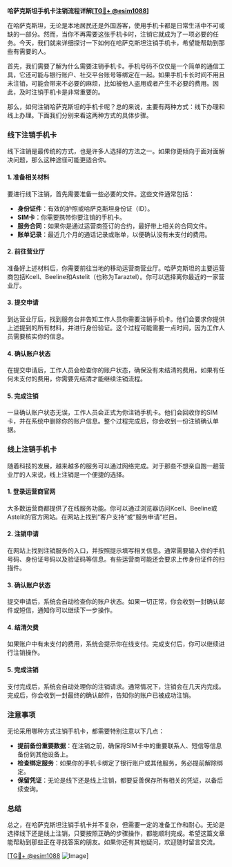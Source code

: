 **哈萨克斯坦手机卡注销流程详解[[TG💪+ @esim1088](https://t.me/s/esim1088)]**

在哈萨克斯坦，无论是本地居民还是外国游客，使用手机卡都是日常生活中不可或缺的一部分。然而，当你不再需要这张手机卡时，注销它就成为了一项必要的任务。今天，我们就来详细探讨一下如何在哈萨克斯坦注销手机卡，希望能帮助到那些有需要的人。

首先，我们需要了解为什么需要注销手机卡。手机号码不仅仅是一个简单的通信工具，它还可能与银行账户、社交平台账号等绑定在一起。如果手机卡长时间不用且未注销，可能会带来不必要的麻烦，比如被他人盗用或者产生不必要的费用。因此，及时注销手机卡是非常重要的。

那么，如何注销哈萨克斯坦的手机卡呢？总的来说，主要有两种方式：线下办理和线上办理。下面我们分别来看这两种方式的具体步骤。

### **线下注销手机卡**

线下注销是最传统的方式，也是许多人选择的方法之一。如果你更倾向于面对面解决问题，那么这种途径可能更适合你。

#### **1. 准备相关材料**

要进行线下注销，首先需要准备一些必要的文件。这些文件通常包括：

- **身份证件**：有效的护照或哈萨克斯坦身份证（ID）。
- **SIM卡**：你需要携带你要注销的手机卡。
- **服务合同**：如果你是通过运营商签订的合约，最好带上相关的合同文件。
- **账单记录**：最近几个月的通话记录或账单，以便确认没有未支付的费用。

#### **2. 前往营业厅**

准备好上述材料后，你需要前往当地的移动运营商营业厅。哈萨克斯坦的主要运营商包括Kcell、Beeline和Astelit（也称为Taraztel）。你可以选择离你最近的一家营业厅。

#### **3. 提交申请**

到达营业厅后，找到服务台并告知工作人员你需要注销手机卡。他们会要求你提供上述提到的所有材料，并进行身份验证。这个过程可能需要一点时间，因为工作人员需要核实你的信息。

#### **4. 确认账户状态**

在提交申请后，工作人员会检查你的账户状态，确保没有未结清的费用。如果有任何未支付的费用，你需要先结清才能继续注销流程。

#### **5. 完成注销**

一旦确认账户状态无误，工作人员会正式为你注销手机卡。他们会回收你的SIM卡，并在系统中删除你的账户信息。整个过程完成后，你会收到一份注销确认单据。

### **线上注销手机卡**

随着科技的发展，越来越多的服务可以通过网络完成。对于那些不想亲自跑一趟营业厅的人来说，线上注销是一个便捷的选择。

#### **1. 登录运营商官网**

大多数运营商都提供了在线服务功能。你可以通过浏览器访问Kcell、Beeline或Astelit的官方网站。在网站上找到“客户支持”或“服务申请”栏目。

#### **2. 注销申请**

在网站上找到注销服务的入口，并按照提示填写相关信息。通常需要输入你的手机号码、身份证号码以及验证码等信息。有些运营商可能还会要求上传身份证件的扫描件。

#### **3. 确认账户状态**

提交申请后，系统会自动检查你的账户状态。如果一切正常，你会收到一封确认邮件或短信，通知你可以继续下一步操作。

#### **4. 结清欠费**

如果账户中有未支付的费用，系统会提示你在线支付。完成支付后，你可以继续进行注销操作。

#### **5. 完成注销**

支付完成后，系统会自动处理你的注销请求。通常情况下，注销会在几天内完成。完成后，你会收到一封最终的确认邮件，告知你的账户已被成功注销。

### **注意事项**

无论采用哪种方式注销手机卡，都需要特别注意以下几点：

- **提前备份重要数据**：在注销之前，确保将SIM卡中的重要联系人、短信等信息备份到其他设备上。
- **检查绑定服务**：如果你的手机卡绑定了银行账户或其他服务，务必提前解除绑定。
- **保留凭证**：无论是线下还是线上注销，都要妥善保存所有相关的凭证，以备后续查询。

### **总结**

总之，在哈萨克斯坦注销手机卡并不复杂，但需要一定的准备工作和耐心。无论是选择线下还是线上注销，只要按照正确的步骤操作，都能顺利完成。希望这篇文章能帮助到那些正在寻找答案的朋友。如果你还有其他疑问，欢迎随时留言交流。

[[TG💪+ @esim1088](https://t.me/s/esim1088) ![Image](https://i.postimg.cc/4NQfJmqS/Snipaste-2025-05-13-00-14-12.png)]